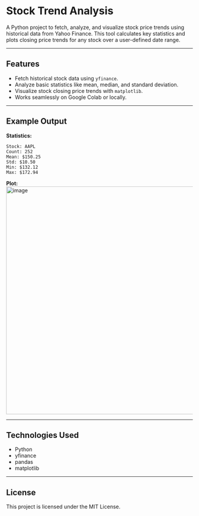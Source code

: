# **Stock Trend Analysis**  

A Python project to fetch, analyze, and visualize stock price trends using historical data from Yahoo Finance. This tool calculates key statistics and plots closing price trends for any stock over a user-defined date range.  

---

## **Features**  
- Fetch historical stock data using `yfinance`.  
- Analyze basic statistics like mean, median, and standard deviation.  
- Visualize stock closing price trends with `matplotlib`.  
- Works seamlessly on Google Colab or locally.  

---

## **Example Output**  
**Statistics:**  
```
Stock: AAPL  
Count: 252  
Mean: $150.25  
Std: $10.50  
Min: $132.12  
Max: $172.94  
```

**Plot:**  
<img width="616" alt="image" src="https://github.com/user-attachments/assets/e95f27e5-3f36-4efc-b141-39da598a65f9" />


---

## **Technologies Used**  
- Python  
- yfinance  
- pandas  
- matplotlib  

---

## **License**  
This project is licensed under the MIT License.
